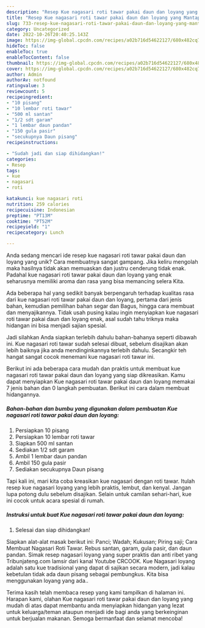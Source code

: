 ```yaml
---
description: "Resep Kue nagasari roti tawar pakai daun dan loyang yang Mantap"
title: "Resep Kue nagasari roti tawar pakai daun dan loyang yang Mantap"
slug: 733-resep-kue-nagasari-roti-tawar-pakai-daun-dan-loyang-yang-mantap
category: Uncategorized
date: 2022-10-26T20:40:25.143Z
image: https://img-global.cpcdn.com/recipes/a02b716d54622127/680x482cq70/kue-nagasari-roti-tawar-pakai-daun-dan-loyang-foto-resep-utama.jpg
hideToc: false
enableToc: true
enableTocContent: false
thumbnail: https://img-global.cpcdn.com/recipes/a02b716d54622127/680x482cq70/kue-nagasari-roti-tawar-pakai-daun-dan-loyang-foto-resep-utama.jpg
cover: https://img-global.cpcdn.com/recipes/a02b716d54622127/680x482cq70/kue-nagasari-roti-tawar-pakai-daun-dan-loyang-foto-resep-utama.jpg
author: Admin
authorAv: notfound
ratingvalue: 3
reviewcount: 5
recipeingredient:
- "10 pisang"
- "10 lembar roti tawar"
- "500 ml santan"
- "1/2 sdt garam"
- "1 lembar daun pandan"
- "150 gula pasir"
- "secukupnya Daun pisang"
recipeinstructions:

- "Sudah jadi dan siap dihidangkan!"
categories:
- Resep
tags:
- kue
- nagasari
- roti

katakunci: kue nagasari roti 
nutrition: 259 calories
recipecuisine: Indonesian
preptime: "PT13M"
cooktime: "PT52M"
recipeyield: "1"
recipecategory: Lunch

---
```





Anda sedang mencari ide resep kue nagasari roti tawar pakai daun dan loyang yang unik? Cara membuatnya sangat gampang. Jika keliru mengolah maka hasilnya tidak akan memuaskan dan justru cenderung tidak enak. Padahal kue nagasari roti tawar pakai daun dan loyang yang enak seharusnya memiliki aroma dan rasa yang bisa memancing selera Kita.





Ada beberapa hal yang sedikit banyak berpengaruh terhadap kualitas rasa dari kue nagasari roti tawar pakai daun dan loyang, pertama dari jenis bahan, kemudian pemilihan bahan segar dan Bagus, hingga cara membuat dan menyajikannya. Tidak usah pusing kalau ingin menyiapkan kue nagasari roti tawar pakai daun dan loyang enak,      asal sudah tahu triknya maka hidangan ini bisa menjadi sajian spesial.














Jadi silahkan Anda siapkan terlebih dahulu bahan-bahanya seperti dibawah ini. Kue nagasari roti tawar sudah selesai dibuat, sebelum disajikan akan lebih baiknya jika anda mendinginkannya terlebih dahulu. Secangkir teh hangat sangat cocok menemani kue nagasari roti tawar ini.






Berikut ini ada beberapa cara mudah dan praktis untuk membuat kue nagasari roti tawar pakai daun dan loyang yang siap dikreasikan. Kamu dapat menyiapkan Kue nagasari roti tawar pakai daun dan loyang memakai 7 jenis bahan dan 0 langkah pembuatan. Berikut ini cara dalam membuat hidangannya.

<!--inarticleads1-->

##### Bahan-bahan dan bumbu yang digunakan dalam pembuatan Kue nagasari roti tawar pakai daun dan loyang:

1. Persiapkan 10 pisang
1. Persiapkan 10 lembar roti tawar
1. Siapkan 500 ml santan
1. Sediakan 1/2 sdt garam
1. Ambil 1 lembar daun pandan
1. Ambil 150 gula pasir
1. Sediakan secukupnya Daun pisang


Tapi kali ini, mari kita coba kreasikan kue nagasari dengan roti tawar. Itulah resep kue nagasari loyang yang lebih praktis, lembut, dan kenyal. Jangan lupa potong dulu sebelum disajikan. Selain untuk camilan sehari-hari, kue ini cocok untuk acara spesial di rumah. 

<!--inarticleads2-->

##### Instruksi untuk buat Kue nagasari roti tawar pakai daun dan loyang:


1. Selesai dan siap dihidangkan!

Siapkan alat-alat masak berikut ini: Panci; Wadah; Kukusan; Piring saji; Cara Membuat Nagasari Roti Tawar. Rebus santan, garam, gula pasir, dan daun pandan. Simak resep nagasari loyang yang super praktis dan anti ribet yang Tribunjateng.com lamsir dari kanal Youtube CRCOOK. Kue Nagasari loyang adalah satu kue tradisional yang dapat di sajikan secara modern, jadi kalau kebetulan tidak ada daun pisang sebagai pembungkus. Kita bisa menggunakan loyang yang ada.. 

Terima kasih telah membaca resep yang kami tampilkan di halaman ini. Harapan kami, olahan Kue nagasari roti tawar pakai daun dan loyang yang mudah di atas dapat membantu anda menyiapkan hidangan yang lezat untuk keluarga/teman ataupun menjadi ide bagi anda yang berkeinginan untuk berjualan makanan. Semoga bermanfaat dan selamat mencoba!
